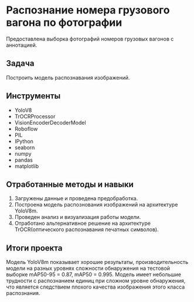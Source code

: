 # Распознание номера грузового вагона по фотографии 

Предоставлена выборка фотографий номеров грузовых вагонов с аннотацией.

## Задача

Построить модель распознавания изображений.

## Инструменты
- YoloV8
- TrOCRProcessor
- VisionEncoderDecoderModel
- Roboflow
- PIL
- IPython
- seaborn
- numpy
- pandas
- matplotlib

## Отработанные методы и навыки
1. Загружены данные и проведена предобработка.
2. Построена модель распознования изображений на архитектуре YoloV8m.
3. Проведен анализ и визуализация работы модели.
4. Отработано альтернативное решение на архитектуре TrOCR(оптического распознавания печатных символов).



## Итоги проекта
Модель YoloV8m показывает хорошие результаты, производительность модели на разных уровнях сложности обнаружения на тестовой выборке mAP50-95 = 0.87, mAP50 = 0.995. Модель имеет небольшие трудности с распознанием единиц при сложном уровне обнаружения, что является следствием плохого качества изображения этого класса распознания.
